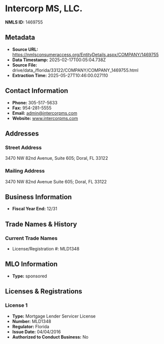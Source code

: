 # Intercorp MS, LLC.

**NMLS ID:** 1469755

## Metadata
- **Source URL:** https://nmlsconsumeraccess.org/EntityDetails.aspx/COMPANY/1469755
- **Data Timestamp:** 2025-02-17T00:05:04.738Z
- **Source File:** drive/data_/florida/33122/COMPANY/COMPANY_1469755.html
- **Extraction Time:** 2025-05-27T10:46:00.027110

## Contact Information
- **Phone:** 305-517-5633
- **Fax:** 954-281-5555
- **Email:** admin@intercorpms.com
- **Website:** www.intercorpms.com

## Addresses
### Street Address
3470 NW 82nd Avenue, Suite 605; Doral, FL 33122

### Mailing Address
3470 NW 82nd Avenue Suite 605; Doral, FL 33122

## Business Information
- **Fiscal Year End:** 12/31

## Trade Names & History
### Current Trade Names
- License/Registration #: MLD1348

## MLO Information
- **Type:** sponsored

## Licenses & Registrations

### License 1
- **Type:** Mortgage Lender Servicer License
- **Number:** MLD1348
- **Regulator:** Florida
- **Issue Date:** 04/04/2016
- **Authorized to Conduct Business:** No
